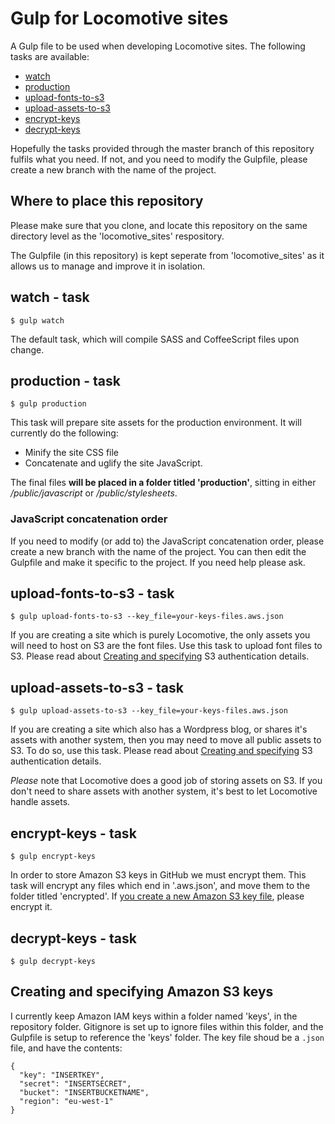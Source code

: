 # Gulp for Locomotive sites

A Gulp file to be used when developing Locomotive sites.  The following tasks are available:

* [watch](#watch---task)
* [production](#production---task)
* [upload-fonts-to-s3](#upload-fonts-to-s3---task)
* [upload-assets-to-s3](#upload-assets-to-s3---task)
* [encrypt-keys](#encrypt-keys---task)
* [decrypt-keys](#decrypt-keys---task)

Hopefully the tasks provided through the master branch of this repository fulfils what you need.  If not, and you need to modify the Gulpfile, please create a new branch with the name of the project.

## Where to place this repository

Please make sure that you clone, and locate this repository on the same directory level as the 'locomotive_sites' respository.

The Gulpfile (in this repository) is kept seperate from 'locomotive_sites' as it allows us to manage and improve it in isolation.

## watch - task

`$ gulp watch`

The default task, which will compile SASS and CoffeeScript files upon change.

## production - task

`$ gulp production`

This task will prepare site assets for the production environment.  It will currently do the following:

* Minify the site CSS file
* Concatenate and uglify the site JavaScript.

The final files **will be placed in a folder titled 'production'**, sitting in either _/public/javascript_ or _/public/stylesheets_.

### JavaScript concatenation order

If you need to modify (or add to) the JavaScript concatenation order, please create a new branch with the name of the project.  You can then edit the Gulpfile and make it specific to the project.  If you need help please ask.

## upload-fonts-to-s3 - task

`$ gulp upload-fonts-to-s3 --key_file=your-keys-files.aws.json`

If you are creating a site which is purely Locomotive, the only assets you will need to host on S3 are the font files.  Use this task to upload font files to S3.  Please read about [Creating and specifying](#creating-and-specifying-amazon-s3-keys) S3 authentication details.

## upload-assets-to-s3 - task

`$ gulp upload-assets-to-s3 --key_file=your-keys-files.aws.json`

If you are creating a site which also has a Wordpress blog, or shares it's assets with another system, then you may need to move all public assets to S3.  To do so, use this task.  Please read about [Creating and specifying](#creating-and-specifying-amazon-s3-keys) S3 authentication details.

_Please_ note that Locomotive does a good job of storing assets on S3.  If you don't need to share assets with another system, it's best to let Locomotive handle assets.

## encrypt-keys - task

`$ gulp encrypt-keys`

In order to store Amazon S3 keys in GitHub we must encrypt them.  This task will encrypt any files which end in '.aws.json', and move them to the folder titled 'encrypted'.  If [you create a new Amazon S3 key file](#creating-and-specifying-amazon-s3-keys), please encrypt it.

## decrypt-keys - task

`$ gulp decrypt-keys`

## Creating and specifying Amazon S3 keys

I currently keep Amazon IAM keys within a folder named 'keys', in the repository folder.  Gitignore is set up to ignore files within this folder, and the Gulpfile is setup to reference the 'keys' folder.  The key file shoud be a `.json` file, and have the contents:

```
{
  "key": "INSERTKEY",
  "secret": "INSERTSECRET",
  "bucket": "INSERTBUCKETNAME",
  "region": "eu-west-1"
}
```
